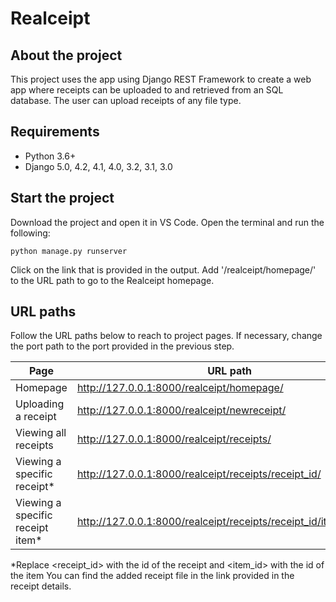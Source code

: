 # Realceipt

## About the project

This project uses the app using Django REST Framework to create a web app where receipts can be uploaded to and retrieved from an SQL database. The user can upload receipts of any file type.

## Requirements

- Python 3.6+
- Django 5.0, 4.2, 4.1, 4.0, 3.2, 3.1, 3.0

## Start the project

Download the project and open it in VS Code. Open the terminal and run the following:

`python manage.py runserver`

Click on the link that is provided in the output. Add '/realceipt/homepage/' to the URL path to go to the Realceipt homepage. 

## URL paths
Follow the URL paths below to reach to project pages. If necessary, change the port path to the port provided in the previous step.

| Page | URL path |
| -------- | -------- |
| Homepage   | http://127.0.0.1:8000/realceipt/homepage/   |
| Uploading a receipt   | http://127.0.0.1:8000/realceipt/newreceipt/   |
| Viewing all receipts   | http://127.0.0.1:8000/realceipt/receipts/   |
| Viewing a specific receipt*   | http://127.0.0.1:8000/realceipt/receipts/receipt_id/    |
| Viewing a specific receipt item*   | http://127.0.0.1:8000/realceipt/receipts/receipt_id/item/item_id/   |

*Replace <receipt_id> with the id of the receipt and <item_id> with the id of the item
You can find the added receipt file in the link provided in the receipt details. 

